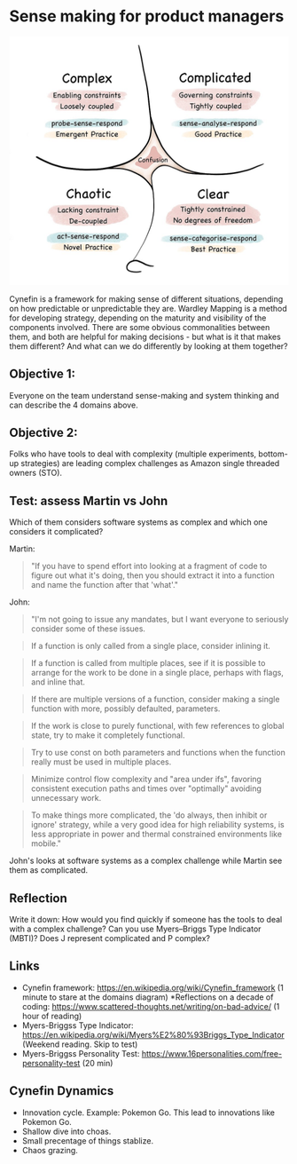 <!-- numbers -->

# Sense making for product managers

![cynefin framework](cynefin.jpg)

Cynefin is a framework for making sense of different situations, depending on how predictable or unpredictable they are. Wardley Mapping is a method for developing strategy, depending on the maturity and visibility of the components involved. There are some obvious commonalities between them, and both are helpful for making decisions - but what is it that makes them different? And what can we do differently by looking at them together?

## Objective 1:
Everyone on the team understand sense-making and system thinking and can describe the 4 domains above.

## Objective 2:
Folks who have tools to deal with complexity (multiple experiments, bottom-up strategies) are leading complex challenges as Amazon single threaded owners (STO).

## Test: assess Martin vs John

Which of them considers software systems as complex and which one considers it complicated?

Martin:
> "If you have to spend effort into looking at a fragment of code to figure out what it's doing, then you should extract it into a function and name the function after that 'what'."

John:
>"I'm not going to issue any mandates, but I want everyone to seriously consider some of these issues.

>If a function is only called from a single place, consider inlining it.

>If a function is called from multiple places, see if it is possible to arrange for the work to be done in a single place, perhaps with flags, and inline that.

>If there are multiple versions of a function, consider making a single function with more, possibly defaulted, parameters.

>If the work is close to purely functional, with few references to global state, try to make it completely functional.

>Try to use const on both parameters and functions when the function really must be used in multiple places.

>Minimize control flow complexity and "area under ifs", favoring consistent execution paths and times over "optimally" avoiding unnecessary work.

>To make things more complicated, the 'do always, then inhibit or ignore' strategy, while a very good idea for high reliability systems, is less appropriate in power and thermal constrained environments like mobile."

John's looks at software systems as a complex challenge while Martin see them as complicated.

## Reflection
Write it down: How would you find quickly if someone has the tools to deal with a complex challenge? Can you use Myers–Briggs Type Indicator (MBTI)? Does J represent complicated and P complex?

## Links
* Cynefin framework: https://en.wikipedia.org/wiki/Cynefin_framework (1 minute to stare at the  domains diagram)
*Reflections on a decade of coding:  https://www.scattered-thoughts.net/writing/on-bad-advice/ (1 hour of reading)
* Myers-Briggss Type Indicator: https://en.wikipedia.org/wiki/Myers%E2%80%93Briggs_Type_Indicator (Weekend reading. Skip to test)
* Myers-Briggss Personality Test: https://www.16personalities.com/free-personality-test (20 min)

## Cynefin Dynamics
* Innovation cycle. Example: Pokemon Go. This lead to innovations like Pokemon Go.
* Shallow dive into choas.
* Small precentage of things stablize.
* Chaos grazing.
